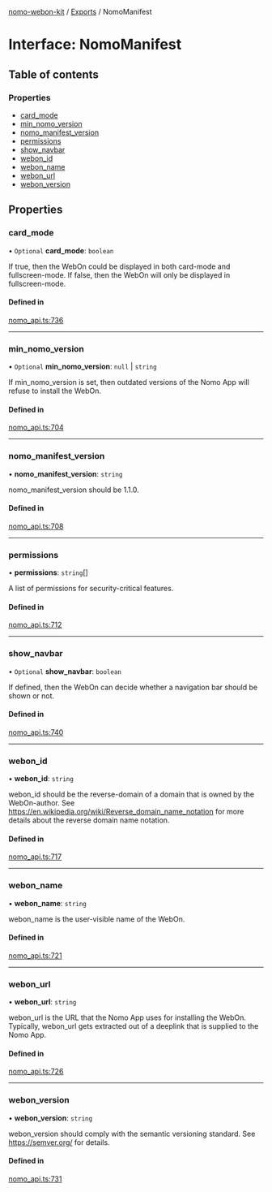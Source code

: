 [nomo-webon-kit](../README.md) / [Exports](../modules.md) / NomoManifest

# Interface: NomoManifest

## Table of contents

### Properties

- [card\_mode](NomoManifest.md#card_mode)
- [min\_nomo\_version](NomoManifest.md#min_nomo_version)
- [nomo\_manifest\_version](NomoManifest.md#nomo_manifest_version)
- [permissions](NomoManifest.md#permissions)
- [show\_navbar](NomoManifest.md#show_navbar)
- [webon\_id](NomoManifest.md#webon_id)
- [webon\_name](NomoManifest.md#webon_name)
- [webon\_url](NomoManifest.md#webon_url)
- [webon\_version](NomoManifest.md#webon_version)

## Properties

### card\_mode

• `Optional` **card\_mode**: `boolean`

If true, then the WebOn could be displayed in both card-mode and fullscreen-mode.
If false, then the WebOn will only be displayed in fullscreen-mode.

#### Defined in

[nomo_api.ts:736](https://github.com/nomo-app/nomo-webon-kit/blob/a4e8686/nomo-webon-kit/src/nomo_api.ts#L736)

___

### min\_nomo\_version

• `Optional` **min\_nomo\_version**: ``null`` \| `string`

If min_nomo_version is set, then outdated versions of the Nomo App will refuse to install the WebOn.

#### Defined in

[nomo_api.ts:704](https://github.com/nomo-app/nomo-webon-kit/blob/a4e8686/nomo-webon-kit/src/nomo_api.ts#L704)

___

### nomo\_manifest\_version

• **nomo\_manifest\_version**: `string`

nomo_manifest_version should be 1.1.0.

#### Defined in

[nomo_api.ts:708](https://github.com/nomo-app/nomo-webon-kit/blob/a4e8686/nomo-webon-kit/src/nomo_api.ts#L708)

___

### permissions

• **permissions**: `string`[]

A list of permissions for security-critical features.

#### Defined in

[nomo_api.ts:712](https://github.com/nomo-app/nomo-webon-kit/blob/a4e8686/nomo-webon-kit/src/nomo_api.ts#L712)

___

### show\_navbar

• `Optional` **show\_navbar**: `boolean`

If defined, then the WebOn can decide whether a navigation bar should be shown or not.

#### Defined in

[nomo_api.ts:740](https://github.com/nomo-app/nomo-webon-kit/blob/a4e8686/nomo-webon-kit/src/nomo_api.ts#L740)

___

### webon\_id

• **webon\_id**: `string`

webon_id should be the reverse-domain of a domain that is owned by the WebOn-author.
See https://en.wikipedia.org/wiki/Reverse_domain_name_notation for more details about the reverse domain name notation.

#### Defined in

[nomo_api.ts:717](https://github.com/nomo-app/nomo-webon-kit/blob/a4e8686/nomo-webon-kit/src/nomo_api.ts#L717)

___

### webon\_name

• **webon\_name**: `string`

webon_name is the user-visible name of the WebOn.

#### Defined in

[nomo_api.ts:721](https://github.com/nomo-app/nomo-webon-kit/blob/a4e8686/nomo-webon-kit/src/nomo_api.ts#L721)

___

### webon\_url

• **webon\_url**: `string`

webon_url is the URL that the Nomo App uses for installing the WebOn.
Typically, webon_url gets extracted out of a deeplink that is supplied to the Nomo App.

#### Defined in

[nomo_api.ts:726](https://github.com/nomo-app/nomo-webon-kit/blob/a4e8686/nomo-webon-kit/src/nomo_api.ts#L726)

___

### webon\_version

• **webon\_version**: `string`

webon_version should comply with the semantic versioning standard.
See https://semver.org/ for details.

#### Defined in

[nomo_api.ts:731](https://github.com/nomo-app/nomo-webon-kit/blob/a4e8686/nomo-webon-kit/src/nomo_api.ts#L731)
